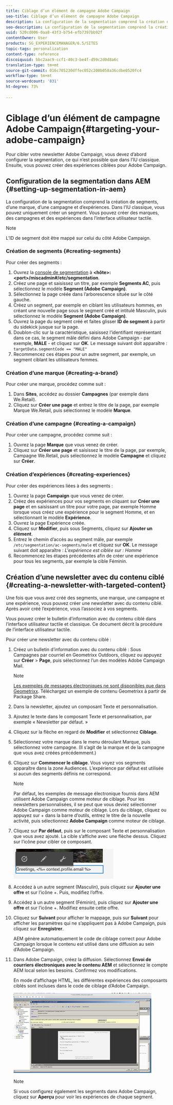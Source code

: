 ```yaml
---
title: Ciblage d’un élément de campagne Adobe Campaign
seo-title: Ciblage d’un élément de campagne Adobe Campaign
description: La configuration de la segmentation comprend la création de segments, d’une marque, d’une campagne et d’expériences.
seo-description: La configuration de la segmentation comprend la création de segments, d’une marque, d’une campagne et d’expériences.
uuid: 520cd006-0aa8-43f3-b754-efb7397bb92f
contentOwner: User
products: SG_EXPERIENCEMANAGER/6.5/SITES
topic-tags: personalization
content-type: reference
discoiquuid: bbc2aac9-ccf1-40c3-be4f-d59c2d0d8a6c
translation-type: tm+mt
source-git-commit: 016c705230dffec052c200b058a36cdbe0520fc4
workflow-type: tm+mt
source-wordcount: '831'
ht-degree: 73%

---
```



# Ciblage d’un élément de campagne Adobe Campaign{#targeting-your-adobe-campaign}

Pour cibler votre newsletter Adobe Campaign, vous devez d’abord configurer la segmentation, ce qui n’est possible que dans l’IU classique. Ensuite, vous pouvez créer des expériences ciblées pour Adobe Campaign.

## Configuration de la segmentation dans AEM {#setting-up-segmentation-in-aem}

La configuration de la segmentation comprend la création de segments, d’une marque, d’une campagne et d’expériences. Dans l’IU classique, vous pouvez uniquement créer un segment. Vous pouvez créer des marques, des campagnes et des expériences dans l’interface utilisateur tactile.

>[!NOTE]
>
>L’ID de segment doit être mappé sur celui du côté Adobe Campaign.

### Création de segments {#creating-segments}

Pour créer des segments :

1. Ouvrez la [console de segmentation](http://localhost:4502/miscadmin#/etc/segmentation) à **&lt;hôte>:&lt;port>/miscadmin#/etc/segmentation**.
1. Créez une page et saisissez un titre, par exemple **Segments AC**, puis sélectionnez le modèle **Segment (Adobe Campaign)**.
1. Sélectionnez la page créée dans l’arborescence située sur le côté gauche.
1. Créez un segment, par exemple en ciblant les utilisateurs hommes, en créant une nouvelle page sous le segment créé et intitulé Masculin, puis sélectionnez le modèle **Segment (Adobe Campaign)**.
1. Ouvrez la page du segment créé et faites glisser **ID de segment** à partir du sidekick jusque sur la page.
1. Doublon-clic sur la caractéristique, saisissez l’identifiant représentant dans ce cas, le segment mâle défini dans Adobe Campaign - par exemple, **MALE** - et cliquez sur **OK**. Le message suivant doit apparaître : `targetData.segmentCode == "MALE"`
1. Recommencez ces étapes pour un autre segment, par exemple, un segment ciblant les utilisateurs femmes.

### Création d’une marque  {#creating-a-brand}

Pour créer une marque, procédez comme suit :

1. Dans **Sites**, accédez au dossier **Campagnes** (par exemple dans We.Retail).
1. Cliquez sur **Créer une page** et entrez le titre de la page, par exemple Marque We.Retail, puis sélectionnez le modèle **Marque**.

### Création d’une campagne {#creating-a-campaign}

Pour créer une campagne, procédez comme suit :

1. Ouvrez la page **Marque** que vous venez de créer. 
1. Cliquez sur **Créer une page** et saisissez le titre de la page, par exemple, Campagne We.Retail, puis sélectionnez le modèle **Campagne** et cliquez sur **Créer**.

### Création d’expériences {#creating-experiences}

Pour créer des expériences liées à des segments :

1. Ouvrez la page **Campaign** que vous venez de créer.
1. Créez des expériences pour vos segments en cliquant sur **Créer une page** et en saisissant un titre pour votre page, par exemple Homme lorsque vous créez une expérience pour le segment Homme, et en sélectionnant le modèle **Expérience**.
1. Ouvrez la page Expérience créée.
1. Cliquez sur **Modifier**, puis sous Segments, cliquez sur **Ajouter un élément**.
1. Entrez le chemin d’accès au segment mâle, par exemple `/etc/segmentation/ac-segments/male` et cliquez sur **OK**. Le message suivant doit apparaître : *L&#39;expérience est ciblée sur : Homme*
1. Recommencez les étapes précédentes afin de créer une expérience pour tous les segments, par exemple la cible Féminin.

## Création d’une newsletter avec du contenu ciblé  {#creating-a-newsletter-with-targeted-content}

Une fois que vous avez créé des segments, une marque, une campagne et une expérience, vous pouvez créer une newsletter avec du contenu ciblé. Après avoir créé l’expérience, vous l’associez à vos segments.

Vous pouvez créer le bulletin d’information avec du contenu ciblé dans l’interface utilisateur tactile et classique. Ce document décrit la procédure de l’interface utilisateur tactile.

Pour créer une newsletter avec du contenu ciblé :

1. Créez un bulletin d’information avec du contenu ciblé : Sous Campagnes par courriel en Geometrixx Outdoors, cliquez ou appuyez sur **Créer** > **Page**, puis sélectionnez l’un des modèles Adobe Campaign Mail.

   >[!NOTE]
   >
   >[Les exemples de messages électroniques ne sont disponibles que dans Geometrixx](/help/sites-developing/we-retail.md#weretail). Téléchargez un exemple de contenu Geometrixx à partir de Package Share.

1. Dans la newsletter, ajoutez un composant Texte et personnalisation.
1. Ajoutez le texte dans le composant Texte et personnalisation, par exemple « Newsletter par défaut. »
1. Cliquez sur la flèche en regard de **Modifier** et sélectionnez **Ciblage**.
1. Sélectionnez votre marque dans le menu déroulant Marque, puis sélectionnez votre campagne. (Il s’agit de la marque et de la campagne que vous avez créées précédemment.)
1. Cliquez sur **Commencer le ciblage**. Vous voyez vos segments apparaître dans la zone Audiences. L’expérience par défaut est utilisée si aucun des segments définis ne correspond.

   >[!NOTE]
   >
   >Par défaut, les exemples de message électronique fournis dans AEM utilisent Adobe Campaign comme moteur de ciblage. Pour les newsletters personnalisées, il se peut que vous deviez sélectionner Adobe Campaign comme moteur de ciblage. Lors du ciblage, cliquez ou appuyez sur + dans la barre d’outils, entrez le titre de la nouvelle activité, puis sélectionnez **Adobe Campaign** comme moteur de ciblage.

1. Cliquez sur **Par défaut**, puis sur le composant Texte et personnalisation que vous avez ajouté. La cible s’affiche avec une flèche dessus. Cliquez sur l’icône pour cibler ce composant.

   ![chlimage_1-165](assets/chlimage_1-165.png)

1. Accédez à un autre segment (Masculin), puis cliquez sur **Ajouter une offre** et sur l’icône +. Puis, modifiez l’offre.
1. Accédez à un autre segment (Féminin), puis cliquez sur **Ajouter une offre** et sur l’icône +. Modifiez ensuite cette offre. 
1. Cliquez sur **Suivant** pour afficher le mappage, puis sur **Suivant** pour afficher les paramètres qui ne s’appliquent pas à Adobe Campaign, puis cliquez sur **Enregistrer**.

   AEM génère automatiquement le code de ciblage correct pour Adobe Campaign lorsque le contenu est utilisé dans une diffusion au sein d’Adobe Campaign.

1. Dans Adobe Campaign, créez la diffusion. Sélectionnez **Envoi de courriers électroniques avec le contenu AEM** et sélectionnez le compte AEM local selon les besoins. Confirmez vos modifications.

   En mode d’affichage HTML, les différentes expériences des composants ciblés sont incluses dans le code de ciblage d’Adobe Campaign.

   ![chlimage_1-166](assets/chlimage_1-166.png)

   >[!NOTE]
   >
   >Si vous configurez également les segments dans Adobe Campaign, cliquez sur **Aperçu** pour voir les expériences de chaque segment.

